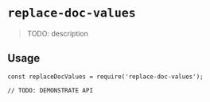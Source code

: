# `replace-doc-values`

> TODO: description

## Usage

```
const replaceDocValues = require('replace-doc-values');

// TODO: DEMONSTRATE API
```
